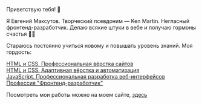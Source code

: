 Приветствую тебя! 👋  

Я Евгений Максутов. Творческий псевдоним &#8212; Ken Martin. Негласный фронтенд-разработчик. Делаю всякие штуки в вебе и получаю гормоны счастья 💪🥳

Стараюсь постоянно учиться новому и повышать уровень знаний. Моя гордость:

[HTML и CSS. Профессиональная вёрстка сайтов](https://assets.htmlacademy.ru/certificates/intensive/193/1675851.pdf?1649374911&_ga=2.47352679.1107567353.1663178481-805558758.1661016532)  
[HTML и CSS. Адаптивная вёрстка и автоматизация](https://assets.htmlacademy.ru/certificates/intensive/203/1675851.pdf?1643308543&_ga=2.47352679.1107567353.1663178481-805558758.1661016532)  
[JavaScript. Профессиональная разработка веб-интерфейсов](https://assets.htmlacademy.ru/certificates/intensive/209/1675851.pdf?1649699780&_ga=2.47352679.1107567353.1663178481-805558758.1661016532)  
[Профессия "Фронтенд-разработчик"](https://assets.htmlacademy.ru/certificates/profession/23/1675851.pdf?1649701728&_ga=2.11116660.1107567353.1663178481-805558758.1661016532)

Посмотреть мои работы можно на моем сайте, [здесь](https://kenmartin.ru/)
